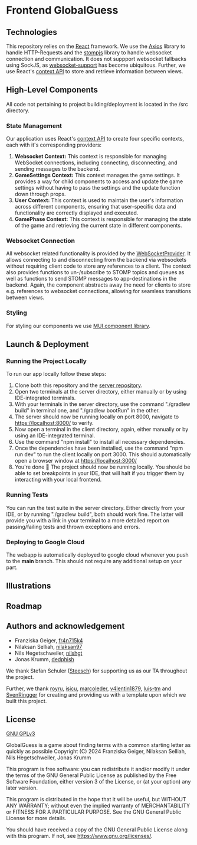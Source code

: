 # Frontend GlobalGuess

## Technologies
This repository relies on the [React](https://react.dev/) framework. We use the [Axios](https://axios-http.com/docs/intro) library to handle HTTP-Requests and the [stompjs](https://stomp-js.github.io/api-docs/latest/index.html) library to handle websocket connection and communication. It does not suppport websocket fallbacks using SockJS, as [websocket-support](https://caniuse.com/?search=websockets) has become ubiquitous.
Further, we use React's [context API](https://react.dev/reference/react/hooks#context-hooks) to store and retrieve information between views.

## High-Level Components
All code not pertaining to project building/deployment is located in the /src directory.

### State Management
Our application uses React's [context API](https://react.dev/reference/react/hooks#context-hooks) to create four specific contexts, each with it's corresponding providers:
1. **Websocket Context:** This context is responsible for managing WebSocket connections, including connecting, disconnecting, and sending messages to the backend.
2. **GameSettings Context:** This context manages the game settings. It provides a way for child components to access and update the game settings without having to pass the settings and the update function down through props.
3. **User Context:** This context is used to maintain the user's information across different components, ensuring that user-specific data and functionality are correctly displayed and executed.
4. **GamePhase Context:** This context is responsible for managing the state of the game and retrieving the current state in different components.

### Websocket Connection
All websocket related functionality is provided by the [WebSocketProvider](/src/components/WebSocketProvider.tsx). It allows connecting to and disconnecting from the backend via websockets without requiring client code to store any references to a client. The context also provides functions to un-/subscribe to STOMP topics and queues as well as functions to send STOMP messages to app-destinations in the backend. Again, the component abstracts away the need for clients to store e.g. references to websocket connections, allowing for seamless transitions between views.

### Styling
For styling our components we use [MUI component library](https://mui.com/).

## Launch & Deployment
### Running the Project Locally
To run our app locally follow these steps:
1. Clone both this repository and the [server repository](https://github.com/sopra-fs24-group-23/sopra24_server/).
2. Open two terminals at the server directory, either manually or by using IDE-integrated terminals.
3. With your terminals in the server directory, use the command "./gradlew build" in terminal one, and "./gradlew bootRun" in the other.
4. The server should now be running locally on port 8000, navigate to [https://localhost:8000/](https://localhost:8000/) to verify.
5. Now open a terminal in the client directory, again, either manually or by using an IDE-integrated terminal.
6. Use the command "npm install" to install all necessary dependencies.
7. Once the dependencies have been installed, use the command "npm run dev" to run the client locally on port 3000. This should automatically open a browser window at [https://localhost:3000/](https://localhost:3000/)
8. You're done 🚀 The project should now be running locally. You should be able to set breakpoints in your IDE, that will halt if you trigger them by interacting with your local frontend.

### Running Tests
You can run the test suite in the server directory. Either directly from your IDE, or by running "./gradlew build", both should work fine. The latter will provide you with a link in your terminal to a more detailed report on passing/failing tests and thrown exceptions and errors.

### Deploying to Google Cloud
The webapp is automatically deployed to google cloud whenever you push to the **main** branch. This should not require any additional setup on your part.

## Illustrations

## Roadmap

## Authors and acknowledgement
- Franziska Geiger, [fr4n715k4](https://github.com/fr4n715k4)
- Nilaksan Selliah, [nilaksan97](https://github.com/nilaksan97)
- Nils Hegetschweiler, [nilshgt](https://github.com/nilshgt)
- Jonas Krumm, [dedphish](https://github.com/Dedphish)

We thank Stefan Schuler ([Steesch](https://github.com/steesch)) for supporting us as our TA throughout the project.

Further, we thank [royru](https://github.com/royru), [isicu](https://github.com/isicu), [marcoleder](https://github.com/marcoleder), [v4lentin1879](https://github.com/v4lentin1879), [luis-tm](https://github.com/luis-tm) and [SvenRingger](https://github.com/SvenRingger) for creating and providing us with a template upon which we built this project. 

## License
[GNU GPLv3](https://github.com/sopra-fs24-group-23/sopra24_server/blob/main/LICENSE)

GlobalGuess is a game about finding terms with a common starting letter as quickly as possible
Copyright (C) 2024  Franziska Geiger, Nilaksan Selliah, Nils Hegetschweiler, Jonas Krumm

This program is free software: you can redistribute it and/or modify
it under the terms of the GNU General Public License as published by
the Free Software Foundation, either version 3 of the License, or
(at your option) any later version.

This program is distributed in the hope that it will be useful,
but WITHOUT ANY WARRANTY; without even the implied warranty of
MERCHANTABILITY or FITNESS FOR A PARTICULAR PURPOSE.  See the
GNU General Public License for more details.

You should have received a copy of the GNU General Public License
along with this program.  If not, see <https://www.gnu.org/licenses/>.
